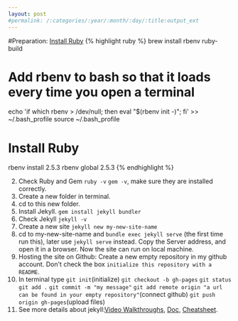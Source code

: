 ```yaml
---
layout: post
#permalink: /:categories/:year/:month/:day/:title:output_ext
---
```


#Preparation: [Install Ruby][ruby-instal]
{% highlight ruby %}
brew install rbenv ruby-build

# Add rbenv to bash so that it loads every time you open a terminal
echo 'if which rbenv > /dev/null; then eval "$(rbenv init -)"; fi' >> ~/.bash_profile
source ~/.bash_profile

# Install Ruby
rbenv install 2.5.3
rbenv global 2.5.3
{% endhighlight %}

2. Check Ruby and Gem `ruby -v` `gem -v`, make sure they are installed correctly.
3. Create a new folder in terminal.
4. cd to this new folder.
5. Install Jekyll. `gem install jekyll bundler`
6. Check Jekyll `jekyll -v`
7. Create a new site `jekyll new my-new-site-name`
8. cd to my-new-site-name and `bundle exec jekyll serve` (the first time run this), later use `jekyll serve` instead.
   Copy the Server address, and open it in a browser. Now the site can run on local machine.
9. Hosting the site on Github: Create a new empty repository in my github account. Don't check the box `initialize this repository with a README`.
10. In terminal type `git init`(initialize) `git checkout -b gh-pages` `git status` `git add .` `git commit -m "my message"`
`git add remote origin "a url can be found in your empty repository"`(connect github)
`git push origin gh-pages`(upload files)
11. See more details about jekyll:[Video Walkthroughs][jekyll-video], [Doc][jekyll-doc], [Cheatsheet][jekyll-cheatsheet].

[ruby-instal]: https://gorails.com/setup/osx/10.14-mojave
[jekyll-video]:https://jekyllrb.com/tutorials/video-walkthroughs/
[jekyll-doc]:https://jekyllrb.com/docs/
[jekyll-cheatsheet]:https://devhints.io/jekyll
